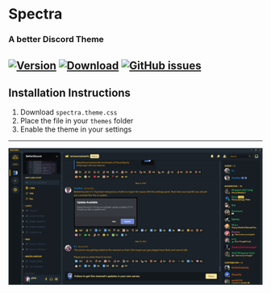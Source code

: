 # Spectra
### A better Discord Theme
[![Version](https://img.shields.io/badge/Version-1.0-fdc91e.svg)](https://shields.io/)
[![Download](https://img.shields.io/badge/Download--lime.svg)](https://downgit.github.io/#/home?url=https://github.com/p0rtL6/Spectra/blob/main/spectra.theme.css)
[![GitHub issues](https://img.shields.io/github/issues/PixelMelt/Spectra/spectra.theme.css.svg)](https://GitHub.com/PixelMelt/Spectra/spectra.theme.css/issues/)
---
## Installation Instructions ##
1. Download ``spectra.theme.css``
2. Place the file in your ``themes`` folder
3. Enable the theme in your settings
---
![Preview](/assets/Template.png)
